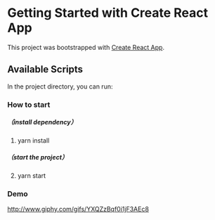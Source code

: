 # Getting Started with Create React App

This project was bootstrapped with [Create React App](https://github.com/facebook/create-react-app).

## Available Scripts

In the project directory, you can run:

### How to start 
##### （install dependency）
1. yarn install  
##### （start the project）
2. yarn start 

### Demo
http://www.giphy.com/gifs/YXQZzBqf0i1jF3AEc8
